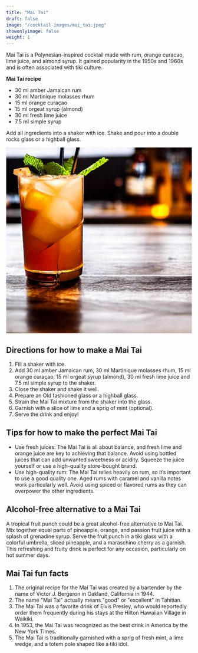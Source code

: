 ```yaml
---
title: "Mai Tai"
draft: false
image: "/cocktail-images/mai_tai.jpeg"
showonlyimage: false
weight: 1
---
```


Mai Tai is a Polynesian-inspired cocktail made with rum, orange curacao, lime juice, and almond syrup. It gained popularity in the 1950s and 1960s and is often associated with tiki culture.

<!--more-->

**Mai Tai recipe**

- 30 ml amber Jamaican rum
- 30 ml Martinique molasses rhum
- 15 ml orange curaçao
- 15 ml orgeat syrup (almond)
- 30 ml fresh lime juice
- 7.5 ml simple syrup


Add all ingredients into a shaker with ice. Shake and pour into a double rocks glass or a highball glass.

![](/cocktail-images/mai_tai.jpeg)


## Directions for how to make a Mai Tai

1. Fill a shaker with ice.
2. Add 30 ml amber Jamaican rum, 30 ml Martinique molasses rhum, 15 ml orange curaçao, 15 ml orgeat syrup (almond), 30 ml fresh lime juice and 7.5 ml simple syrup to the shaker.
3. Close the shaker and shake it well.
4. Prepare an Old fashioned glass or a highball glass.
5. Strain the Mai Tai mixture from the shaker into the glass.
6. Garnish with a slice of lime and a sprig of mint (optional).
7. Serve the drink and enjoy!

## Tips for how to make the perfect Mai Tai

- Use fresh juices: The Mai Tai is all about balance, and fresh lime and orange juice are key to achieving that balance. Avoid using bottled juices that can add unwanted sweetness or acidity. Squeeze the juice yourself or use a high-quality store-bought brand.
- Use high-quality rum: The Mai Tai relies heavily on rum, so it’s important to use a good quality one. Aged rums with caramel and vanilla notes work particularly well. Avoid using spiced or flavored rums as they can overpower the other ingredients.

## Alcohol-free alternative to a Mai Tai

A tropical fruit punch could be a great alcohol-free alternative to Mai Tai. Mix together equal parts of pineapple, orange, and passion fruit juice with a splash of grenadine syrup. Serve the fruit punch in a tiki glass with a colorful umbrella, sliced pineapple, and a maraschino cherry as a garnish. This refreshing and fruity drink is perfect for any occasion, particularly on hot summer days.

## Mai Tai fun facts

1. The original recipe for the Mai Tai was created by a bartender by the name of Victor J. Bergeron in Oakland, California in 1944.
2. The name "Mai Tai" actually means "good" or "excellent" in Tahitian.
3. The Mai Tai was a favorite drink of Elvis Presley, who would reportedly order them frequently during his stays at the Hilton Hawaiian Village in Waikiki.
4. In 1953, the Mai Tai was recognized as the best drink in America by the New York Times.
5. The Mai Tai is traditionally garnished with a sprig of fresh mint, a lime wedge, and a totem pole shaped like a tiki idol.
